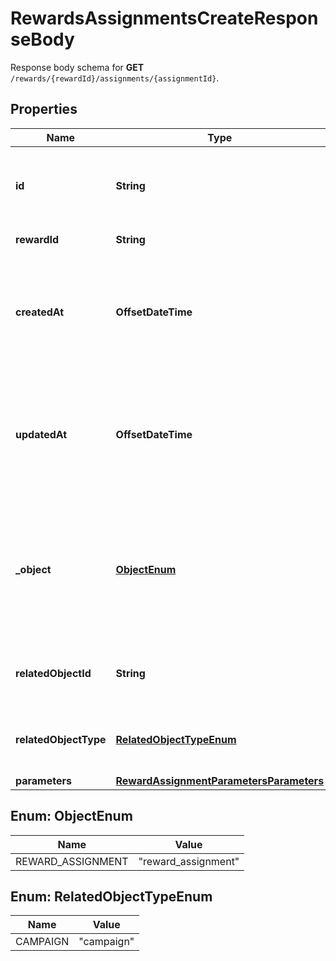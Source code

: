 

# RewardsAssignmentsCreateResponseBody

Response body schema for **GET** `/rewards/{rewardId}/assignments/{assignmentId}`.

## Properties

| Name | Type | Description | Notes |
|------------ | ------------- | ------------- | -------------|
|**id** | **String** | Unique reward assignment ID, assigned by Voucherify. |  |
|**rewardId** | **String** | Associated reward ID. |  |
|**createdAt** | **OffsetDateTime** | Timestamp representing the date and time when the reward assignment was created in ISO 8601 format. |  |
|**updatedAt** | **OffsetDateTime** | Timestamp representing the date and time when the reward assignment was updated in ISO 8601 format. |  |
|**_object** | [**ObjectEnum**](#ObjectEnum) | The type of object represented by the JSON. This object stores information about the reward assignment. |  |
|**relatedObjectId** | **String** | Related object ID to which the reward was assigned. |  |
|**relatedObjectType** | [**RelatedObjectTypeEnum**](#RelatedObjectTypeEnum) | Related object type to which the reward was assigned. |  |
|**parameters** | [**RewardAssignmentParametersParameters**](RewardAssignmentParametersParameters.md) |  |  [optional] |



## Enum: ObjectEnum

| Name | Value |
|---- | -----|
| REWARD_ASSIGNMENT | &quot;reward_assignment&quot; |



## Enum: RelatedObjectTypeEnum

| Name | Value |
|---- | -----|
| CAMPAIGN | &quot;campaign&quot; |



